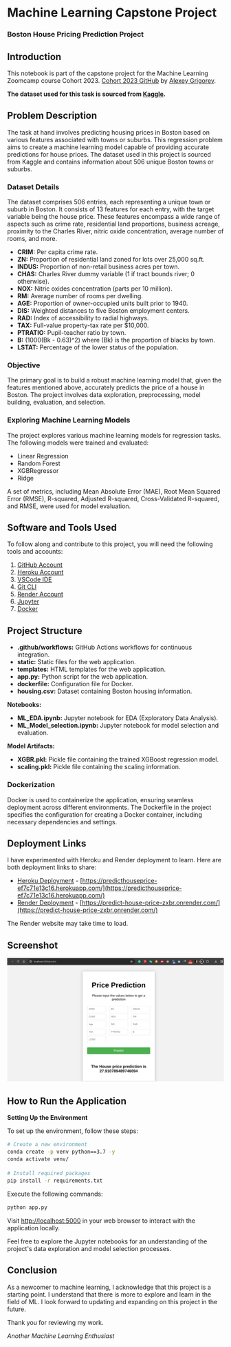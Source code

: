 
# **Machine Learning Capstone Project**
### **Boston House Pricing Prediction Project**

## **Introduction**

This notebook is part of the capstone project for the Machine Learning Zoomcamp course Cohort 2023. [Cohort 2023 GitHub](https://github.com/DataTalksClub/machine-learning-zoomcamp/tree/master/cohorts/2023) by [Alexey Grigorev](https://github.com/alexeygrigorev).

**The dataset used for this task is sourced from [Kaggle](https://www.kaggle.com/datasets/vikrishnan/boston-house-prices).**

## **Problem Description**

The task at hand involves predicting housing prices in Boston based on various features associated with towns or suburbs. This regression problem aims to create a machine learning model capable of providing accurate predictions for house prices. The dataset used in this project is sourced from Kaggle and contains information about 506 unique Boston towns or suburbs.

### Dataset Details

The dataset comprises 506 entries, each representing a unique town or suburb in Boston. It consists of 13 features for each entry, with the target variable being the house price. These features encompass a wide range of aspects such as crime rate, residential land proportions, business acreage, proximity to the Charles River, nitric oxide concentration, average number of rooms, and more.

- **CRIM:** Per capita crime rate.
- **ZN:** Proportion of residential land zoned for lots over 25,000 sq.ft.
- **INDUS:** Proportion of non-retail business acres per town.
- **CHAS:** Charles River dummy variable (1 if tract bounds river; 0 otherwise).
- **NOX:** Nitric oxides concentration (parts per 10 million).
- **RM:** Average number of rooms per dwelling.
- **AGE:** Proportion of owner-occupied units built prior to 1940.
- **DIS:** Weighted distances to five Boston employment centers.
- **RAD:** Index of accessibility to radial highways.
- **TAX:** Full-value property-tax rate per $10,000.
- **PTRATIO:** Pupil-teacher ratio by town.
- **B:** \(1000(Bk - 0.63)^2\) where \(Bk\) is the proportion of blacks by town.
- **LSTAT:** Percentage of the lower status of the population.

### Objective

The primary goal is to build a robust machine learning model that, given the features mentioned above, accurately predicts the price of a house in Boston. The project involves data exploration, preprocessing, model building, evaluation, and selection.


### Exploring Machine Learning Models

The project explores various machine learning models for regression tasks. The following models were trained and evaluated:

- Linear Regression
- Random Forest 
- XGBRegressor
- Ridge

A set of metrics, including Mean Absolute Error (MAE), Root Mean Squared Error (RMSE), R-squared, Adjusted R-squared, Cross-Validated R-squared, and RMSE, were used for model evaluation.

## **Software and Tools Used**

To follow along and contribute to this project, you will need the following tools and accounts:

1. [GitHub Account](https://github.com)
2. [Heroku Account](https://heroku.com)
3. [VSCode IDE](https://code.visualstudio.com/)
4. [Git CLI](https://git-scm.com/book/en/v2/Getting-Started-The-Command-Line)
5. [Render Account](https://render.com)
6. [Jupyter](https://jupyter.org/)
7. [Docker](https://www.docker.com/)


## **Project Structure**

- **.github/workflows:** GitHub Actions workflows for continuous integration.
- **static:** Static files for the web application.
- **templates:** HTML templates for the web application.
- **app.py:** Python script for the web application.
- **dockerfile:** Configuration file for Docker.
- **housing.csv:** Dataset containing Boston housing information.

**Notebooks:**

- **ML_EDA.ipynb:** Jupyter notebook for EDA (Exploratory Data Analysis).
- **ML_Model_selection.ipynb:** Jupyter notebook for model selection and evaluation.


**Model Artifacts:**

- **XGBR.pkl:** Pickle file containing the trained XGBoost regression model.
- **scaling.pkl:** Pickle file containing the scaling information.

### Dockerization

Docker is used to containerize the application, ensuring seamless deployment across different environments. The Dockerfile in the project specifies the configuration for creating a Docker container, including necessary dependencies and settings.

## **Deployment Links**

I have experimented with Heroku and Render deployment to learn. Here are both deployment links to share:

- [Heroku Deployment](https://predicthouseprice-ef7c71e13c16.herokuapp.com/) - [https://predicthouseprice-ef7c71e13c16.herokuapp.com/](https://predicthouseprice-ef7c71e13c16.herokuapp.com/)
- [Render Deployment](https://predict-house-price-zxbr.onrender.com/) - [https://predict-house-price-zxbr.onrender.com/](https://predict-house-price-zxbr.onrender.com/)

The Render website may take time to load.

## **Screenshot**

![Deployment Screenshot](https://github.com/snlDIU/mlzoomcamp_capstone2/blob/main/DeploymentScreenshot.png)

## **How to Run the Application**

**Setting Up the Environment**

To set up the environment, follow these steps:

```bash
# Create a new environment
conda create -p venv python==3.7 -y
conda activate venv/

# Install required packages
pip install -r requirements.txt
```

Execute the following commands:

```bash
python app.py
```

Visit [http://localhost:5000](http://localhost:5000) in your web browser to interact with the application locally.

Feel free to explore the Jupyter notebooks for an understanding of the project's data exploration and model selection processes.

## **Conclusion**

As a newcomer to machine learning, I acknowledge that this project is a starting point. I understand that there is more to explore and learn in the field of ML. I look forward to updating and expanding on this project in the future.

Thank you for reviewing my work.

*Another Machine Learning Enthusiast*



